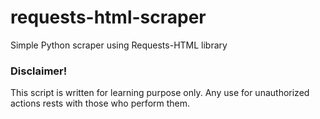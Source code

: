 # requests-html-scraper
Simple Python scraper using Requests-HTML library

### Disclaimer! 
This script is written for learning purpose only.
Any use for unauthorized actions rests with those who perform them.

